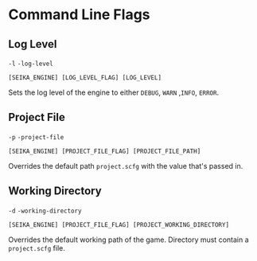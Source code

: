 # Command Line Flags

## Log Level

`-l` `-log-level`

```
[SEIKA_ENGINE] [LOG_LEVEL_FLAG] [LOG_LEVEL]
```

Sets the log level of the engine to either `DEBUG`, `WARN` ,`INFO`, `ERROR`.

## Project File

`-p` `-project-file`

```
[SEIKA_ENGINE] [PROJECT_FILE_FLAG] [PROJECT_FILE_PATH]
```

Overrides the default path `project.scfg` with the value that's passed in.

## Working Directory

`-d` `-working-directory`

```
[SEIKA_ENGINE] [PROJECT_FILE_FLAG] [PROJECT_WORKING_DIRECTORY]
```

Overrides the default working path of the game.  Directory must contain a `project.scfg` file.
